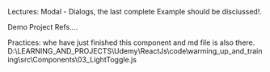 Lectures:
Modal - Dialogs, the last complete Example should be disciussed!. 

Demo Project Refs....

Practices: 
whe have just finished this component and md file is also there.
D:\LEARNING_AND_PROJECTS\Udemy\ReactJs\code\warming_up_and_training\src\Components\03_LightToggle.js